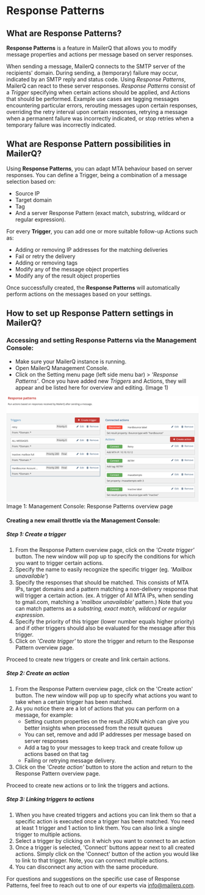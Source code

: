 # Response Patterns
## What are Response Patterns?
**Response Patterns** is a feature in MailerQ that allows you to modify message properties and actions per message based on server responses.

When sending a message, MailerQ connects to the SMTP server of the recipients' domain. During sending, a (temporary) failure may occur, indicated by an SMTP reply and status code. Using *Response Patterns*, MailerQ can react to these server responses. *Response Patterns* consist of a *Trigger* specifying when certain actions should be applied, and Actions that should be performed. Example use cases are tagging messages encountering particular errors, rerouting messages upon certain responses, overriding the retry interval upon certain responses, retrying a message when a permanent failure was incorrectly indicated, or stop retries when a temporary failure was incorrectly indicated.


## What are Response Pattern possibilities in MailerQ?
Using **Response Patterns**, you can adapt MTA behaviour based on server responses. You can define a Trigger, being a combination of a message selection based on:
- Source IP
- Target domain
- Tag
- And a server Response Pattern (exact match, substring, wildcard or regular expression). 

For every **Trigger**, you can add one or more suitable follow-up Actions such as:
- Adding or removing IP addresses for the matching deliveries
- Fail or retry the delivery
- Adding or removing tags
- Modify any of the message object properties
- Modify any of the result object properties

Once successfully created, the **Response Patterns** will automatically perform actions on the messages based on your settings.

## How to set up Response Pattern settings in MailerQ?
### Accessing and setting Response Patterns via the Management Console:
- Make sure your MailerQ instance is running.
- Open MailerQ Management Console.
- Click on the Setting menu page (left side menu bar) > *'Response Patterns'*. Once you have added new *Triggers* and Actions, they will appear and be listed here for overview and editing. (Image 1) 

![Response Patterns overview](../Images/response-patterns.png)
Image 1: Management Console: Response Patterns overview page

#### Creating a new email throttle via the Management Console:
##### Step 1: Create a trigger
1. From the Response Pattern overview page, click on the *'Create trigger'* button. The new window will pop up to specify the conditions for which you want to trigger certain actions. 
2. Specify the name to easily recognize the specific trigger (eg. *'Mailbox unavailable'*)
3. Specify the responses that should be matched. This consists of MTA IPs, target domains and a pattern matching a non-delivery response that will trigger a certain action. (ex. A trigger of All MTA IPs, when sending to gmail.com, matching a *'mailbox unavailable'* pattern.) Note that you can match patterns as a *substring, exact match, wildcard or regular expression*.
4. Specify the priority of this trigger (lower number equals higher priority) and if other triggers should also be evaluated for the message after this trigger.
5. Click on *'Create trigger'* to store the trigger and return to the Response Pattern overview page.

Proceed to create new triggers or create and link certain actions.

##### Step 2: Create an action
1. From the Response Pattern overview page, click on the 'Create action' button. The new window will pop up to specify what actions you want to take when a certain trigger has been matched.
2. As you notice there are a lot of actions that you can perform on a message, for example:
	- Setting custom properties on the result JSON which can give you better insights when processed from the result queues
	- You can set, remove and add IP addresses per message based on server responses
	- Add a tag to your messages to keep track and create follow up actions based on that tag
	- Failing or retrying message delivery.
3. Click on the *'Create action'* button to store the action and return to the Response Pattern overview page. 

Proceed to create new actions or to link the triggers and actions.

##### Step 3: Linking triggers to actions
1. When you have created triggers and actions you can link them so that a specific action is executed once a trigger has been matched. You need at least 1 trigger and 1 action to link them. You can also link a single trigger to multiple actions.
2. Select a trigger by clicking on it which you want to connect to an action
3. Once a trigger is selected, 'Connect' buttons appear next to all created actions. Simply click on the 'Connect' button of the action you would like to link to that trigger. Note, you can connect multiple actions. 
4. You can disconnect any action with the same procedure.

For questions and suggestions on the specific use case of Response Patterns, feel free to reach out to one of our experts via [info@mailerq.com](mailto:info@mailerq.com).


